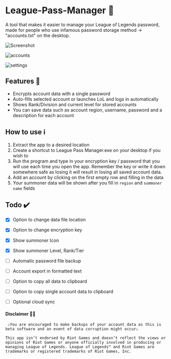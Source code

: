 # League-Pass-Manager 🔑
A tool that makes it easier to manage your League of Legends password, made for people who use infamous password storage method -> "accounts.txt" on the desktop.

![Screenshot](https://user-images.githubusercontent.com/36396619/125109347-86481100-e0e3-11eb-9102-4ea4c95be81c.png)

![accounts](https://user-images.githubusercontent.com/36396619/125109392-94962d00-e0e3-11eb-8fa9-8b7985f138f9.png)

![settings](https://user-images.githubusercontent.com/36396619/125109402-9829b400-e0e3-11eb-90c4-29e6c730545d.png)


## Features 📃
- Encrypts account data with a single password
- Auto-fills selected account or launches LoL and logs in automatically
- Shows Rank/Division and current level for stored accounts
- You can save data such as account region, username, password and a description for each account

## How to use ℹ️
1. Extract the app to a desired location
1. Create a shortcut to League Pass Manager.exe on your desktop if you wish to
1. Run the program and type in your encryption key / password that you will use each time you open the app. Remember the key or write it down somewhere safe as losing it will result in losing all saved account data.
1. Add an account by clicking on the first empty row and filling in the data
2. Your summoner data will be shown after you fill in `region` and `summoner name` fields
  
## Todo ✔️
- [x] Option to change data file location
- [x] Option to change encryption key
- [x] Show summoner Icon
- [x] Show summoner Level, Rank/Tier
- [ ] Automatic password file backup
- [ ] Account export in formatted text
- [ ] Option to copy all data to clipboard
- [ ] Option to copy single account data to clipboard
- [ ] Optional cloud sync


#### Disclaimer 📢📢
`` ⚠️You are encouraged to make backups of your account data as this is beta software and an event of data corruption might occur⚠️``

``This app isn’t endorsed by Riot Games and doesn’t reflect the views or opinions of Riot Games or anyone officially involved in producing or managing League of Legends. League of Legends™ and Riot Games are trademarks or registered trademarks of Riot Games, Inc.``

